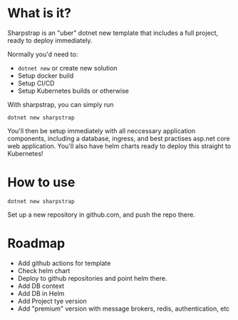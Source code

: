 # What is it?

Sharpstrap is an "uber" dotnet new template that includes a full project, ready to deploy immediately.

Normally you'd need to:
 - `dotnet new` or create new solution
 - Setup docker build
 - Setup CI/CD
 - Setup Kubernetes builds or otherwise

With sharpstrap, you can simply run

```
dotnet new sharpstrap
```

You'll then be setup immediately with all neccessary application components, including a database, ingress, and best practises asp.net core web application. You'll also have helm charts ready to deploy this straight to Kubernetes!

# How to use
```
dotnet new sharpstrap
```

Set up a new repository in github.com, and push the repo there.

# Roadmap

 - Add github actions for template
 - Check helm chart
 - Deploy to github repositories and point helm there.
 - Add DB context
 - Add DB in Helm
 - Add Project tye version
 - Add "premium" version with message brokers, redis, authentication, etc